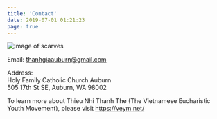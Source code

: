 ```yaml
---
title: 'Contact'
date: 2019-07-01 01:21:23
page: true
---
```


![image of scarves](../../static/assets/images/contact-img.JPG)

Email: [thanhgiaauburn@gmail.com](mailto:thanhgiaauburn@gmail.com)

Address: \
Holy Family Catholic Church Auburn \
505 17th St SE, Auburn, WA 98002

To learn more about Thieu Nhi Thanh The (The Vietnamese Eucharistic Youth
Movement), please visit https://veym.net/

